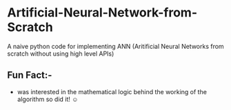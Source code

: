 # Artificial-Neural-Network-from-Scratch

A naive python code for implementing ANN (Aritificial Neural Networks from scratch without using high level APIs) 

## Fun Fact:- 

- was interested in the mathematical logic behind the working of the algorithm so did it! :relaxed:
